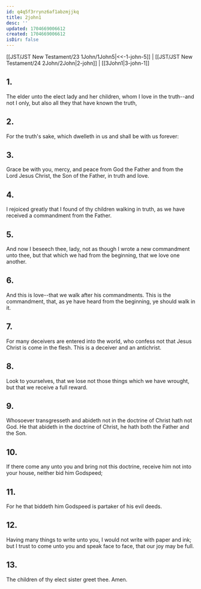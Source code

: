 ```yaml
---
id: q4q5f3rrynz6af1abzmjjkq
title: 2john1
desc: ''
updated: 1704669006612
created: 1704669006612
isDir: false
---
```

[[JST/JST New Testament/23 1John/1John5|<<-1-john-5]] | [[JST/JST New Testament/24 2John/2John|2-john]] | [[3John1|3-john-1]]
## 1.
The elder unto the elect lady and her children, whom I love in the truth\--and not I only, but also all they that have known the truth,
## 2.
For the truth\'s sake, which dwelleth in us and shall be with us forever:
## 3.
Grace be with you, mercy, and peace from God the Father and from the Lord Jesus Christ, the Son of the Father, in truth and love.
## 4.
I rejoiced greatly that I found of thy children walking in truth, as we have received a commandment from the Father.
## 5.
And now I beseech thee, lady, not as though I wrote a new commandment unto thee, but that which we had from the beginning, that we love one another.
## 6.
And this is love\--that we walk after his commandments. This is the commandment, that, as ye have heard from the beginning, ye should walk in it.
## 7.
For many deceivers are entered into the world, who confess not that Jesus Christ is come in the flesh. This is a deceiver and an antichrist.
## 8.
Look to yourselves, that we lose not those things which we have wrought, but that we receive a full reward.
## 9.
Whosoever transgresseth and abideth not in the doctrine of Christ hath not God. He that abideth in the doctrine of Christ, he hath both the Father and the Son.
## 10.
If there come any unto you and bring not this doctrine, receive him not into your house, neither bid him Godspeed;
## 11.
For he that biddeth him Godspeed is partaker of his evil deeds.
## 12.
Having many things to write unto you, I would not write with paper and ink; but I trust to come unto you and speak face to face, that our joy may be full.
## 13.
The children of thy elect sister greet thee. Amen.

